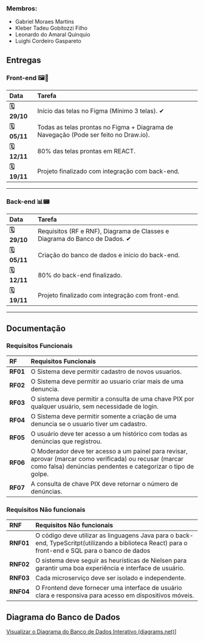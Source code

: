 
### Membros:
* Gabriel Moraes Martins
* Kleber Tadeu Gobitozzi Filho
* Leonardo do Amaral Quinquio
* Luighi Cordeiro Gaspareto


## Entregas

### Front-end 🖼️🎨

| Data | Tarefa |
| :--- | :--- |
| **🗓️ 29/10** | Início das telas no Figma (Mínimo 3 telas). ✔|
| **🗓️ 05/11** | Todas as telas prontas no Figma + Diagrama de Navegação (Pode ser feito no Draw.io). |
| **🗓️ 12/11** | 80% das telas prontas em REACT. |
| **🗓️ 19/11** | Projeto finalizado com integração com back-end. |

---

### Back-end 📊📟

| Data | Tarefa |
| :--- | :--- |
| **🗓️ 29/10** | Requisitos (RF e RNF), Diagrama de Classes e Diagrama do Banco de Dados. ✔|
| **🗓️ 05/11** | Criação do banco de dados e início do back-end. |
| **🗓️ 12/11** | 80% do back-end finalizado. |
| **🗓️ 19/11** | Projeto finalizado com integração com front-end. |

-----

## Documentação

### Requisitos Funcionais

| RF | Requisitos Funcionais |
|:--- | :--- |
| **RF01** |	O Sistema deve permitir cadastro de novos usuarios. |
| **RF02** |	O Sistema deve permitir ao usuario criar mais de uma denuncia. |
| **RF03** |	O sistema deve permitir a consulta de uma chave PIX por qualquer usuário, sem necessidade de login. |
| **RF04** |	O Sistema deve permitir somente a criação de uma denuncia se o usuario tiver um cadastro. |
| **RF05** |  O usuário deve ter acesso a um histórico com todas as denúncias que registrou. |
| **RF06** |  O Moderador deve ter acesso a um painel para revisar, aprovar (marcar como verificada) ou recusar (marcar como falsa) denúncias pendentes e categorizar o tipo de golpe.
| **RF07** |  A consulta de chave PIX deve retornar o número de denúncias.


### Requisitos Não funcionais

| RNF | Requisitos Não funcionais |
|:--- | :--- |
| **RNF01** | O código deve utilizar as linguagens Java para o back-end, TypeScritpt(utilizando a biblioteca React) para o front-end e SQL para o banco de dados |
| **RNF02** |O sistema deve seguir as heurísticas de Nielsen para garantir uma boa experiência e interface de usuário. |
| **RNF03** | Cada microserviço deve ser isolado e independente. |
| **RNF04** | O Frontend deve fornecer uma interface de usuário clara e responsiva para acesso em dispositivos móveis. |


## Diagrama do Banco de Dados

[Visualizar o Diagrama do Banco de Dados Interativo (diagrams.net)](https://viewer.diagrams.net/index.html?tags=%7B%7D&lightbox=1&highlight=0000ff&edit=_blank&layers=1&nav=1&title=Diagrama%20db%20Pix%20Shield.drawio&dark=auto#R<mxfile><diagram%20name%3D"Page-1"%20id%3D"W171z0s9dX535PrIy8kR">7Zpbc5s6EIB%2FjWeaB5%2FBYEj86FvStM5l7OQk6UtGBRl0IpAjhC%2F99WcFwkDAjtvUdh6Y8YzZ1UrIux%2FSrnDD6PvLC45m3hVzMG3omrNsGIOGrutt6xS%2BpGaVaE47ZqJwOXESVStTTMgvrJSa0kbEwWHBUDBGBZkVlTYLAmyLgg5xzhZFsymjxbvOkItLiomNaFn7QBzhJdozU8v0XzFxvfTOLU21%2BCg1VorQQw5b5FTGsGH0OWMiufKXfUyl81K%2FJP3ON7SuJ8ZxIHbpcGoHiJnW%2FFvU6rnLpwmn3ztNNcoc0Uj94PswQpwwNWexSh0RLohPUQBSb8oCMVEtGsi2R6gzQisWyYmEAtkvqdTzGCe%2FwB5RaGqBApq5UHE2tILFRPZUY3Icgs1t%2Butab1RXaFkwHKFQpLNhlKJZSH7G85MdfcRdEvSYEMxXRguPCDyZIVvaLABdORHhp5Ms%2BzZ1FOYCL3Mq5esLzHws%2BApMVGszjbsCX7eUvMgw0lOMvBxCa%2FSRQtddj51FFy5UgH8j2Hop2MR5jpJ4f7m8voO22%2FHlVXf89Px9%2BHRSQgB%2BuYgjyNkL7jPKOOgDljBBKH2jQpS4AYgUT2U36ToCD1ZXqX3iOHLkXghhIIE7is0G7UwzVk6RKgbdpzR%2BfjzoiGGE3oyRQMROMnvwAbf1tX%2FMhglz7YPcymT4SHMu%2BiyA6SMShxUDNAsswelxJpBAP9dI%2FzYfW5%2Bu96FRkBg7MmLsCxGjhEgAI6eQNHSLiiQ%2BQQEN6zWSy1jitmaY%2BK0rXcRx7K7UAK5c9d3QjU5yRRPNeTJsYvDl3%2B64%2F7U7hjFgSQUWtesbCej1%2FWhUg3lwMHddvPYGZrsEJvYRoRmZWk3MpyKmc0Bi%2BHg%2BfXl8ibBvdDVLj5rN00lFaiMwxA8Cut7zMmJ086SmZWdaShTsCtBGWlr6AXEZWPaPO%2Bspuv%2BGvNkrJg8MORW4hDjwUAUrVrteXI68uLTMY%2B9HVgkXBxyT344G3bthDcqxQTk7NihnJVAGOIgCm6C6xP5gid3WzWKJXVE%2BGdZBS%2BxOVYntrAOu1WX2HlaFs53B2VxmV3Kyt0VBLx%2FF2PB84shha1qK9Uxd0BwbmooSeG%2FQ9G8e%2FMgbv9xNX%2BeGtjgzZ%2BNmxfFdnHKseakTjk9ASUXZe1hKynVMTcmno6Sq3D3wDlQ%2BUMu9DDi%2FGQ8vry%2BgHTIUmbZkbSeFg5KDnQfXkB4e0ooi%2B7CQtsrFE4Boe2iOKxGNW07q1e3Y4FQU3QcGRy%2BFHTsuTitqcKHHXBYgOsy04L0ocLCjfJfZjBibKY%2F9h4VYqcoaRYIV%2FYmXRDzmrp%2FkUBC6RBqk5XQsrFIhgN%2F7mBdyvaSYdYultN%2FG8jlkEbfxtpU%2FsRNQseNtYU93COm4rVHnmCJB5rgwjaqQqq63Evh8FV98UW6031CRzFT1ysDoco5WOTP1HG28j%2FH2PpqZH%2B59%2B475hstkBhmla598ANzyC9i%2BXNSeZ2RZQro%2BL%2FrYeVG7Klk3Ktapdbr29xeqyjQs2eHqo6I9HCAbO0Oz5ayoipH97WVmCRG4ZFxRUr%2F1%2FlS4VJ0S7QuXytfe5VOiIPIxz84VQ7WwSFxqVvb7ztvYysqu28%2F%2BlpbOMdPkNBfeJU3%2B83Q33WHfzXfTYvPv5bsbYgNi9q%2FfJHHM%2FjttDP8H<%2Fdiagram><%2Fmxfile>#%7B"pageId"%3A"W171z0s9dX535PrIy8kR"%7D)]

